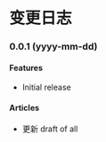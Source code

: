 # 变更日志

<!---------------------------------------------------------->
### 0.0.1 (yyyy-mm-dd)
#### Features
- Initial release
#### Articles
- 更新 draft of all
  
<!---------------------------------------------------------->
<!-- ### Version (yyyy-mm-dd)
#### Features
- xxx

#### Articles
- yyy
 -->